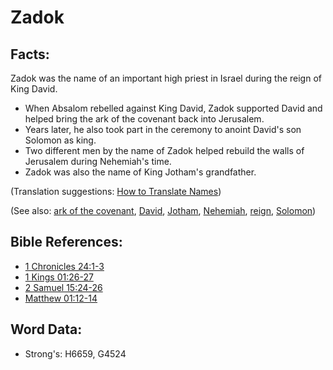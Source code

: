 # Zadok #

## Facts: ##

Zadok was the name of an important high priest in Israel during the reign of King David.

* When Absalom rebelled against King David, Zadok supported David and helped bring the ark of the covenant back into Jerusalem.
* Years later, he also took part in the ceremony to anoint David's son Solomon as king.
* Two different men by the name of Zadok helped rebuild the walls of Jerusalem during Nehemiah's time.
* Zadok was also the name of King Jotham's grandfather.

(Translation suggestions: [How to Translate Names](rc://en/ta/man/translate/translate-names))

(See also: [ark of the covenant](../kt/arkofthecovenant.md), [David](../names/david.md), [Jotham](../names/jotham.md), [Nehemiah](../names/nehemiah.md), [reign](../other/reign.md), [Solomon](../names/solomon.md))

## Bible References: ##

* [1 Chronicles 24:1-3](rc://en/tn/help/1ch/24/01)
* [1 Kings 01:26-27](rc://en/tn/help/1ki/01/26)
* [2 Samuel 15:24-26](rc://en/tn/help/2sa/15/24)
* [Matthew 01:12-14](rc://en/tn/help/mat/01/12)

## Word Data: ##

* Strong's: H6659, G4524

